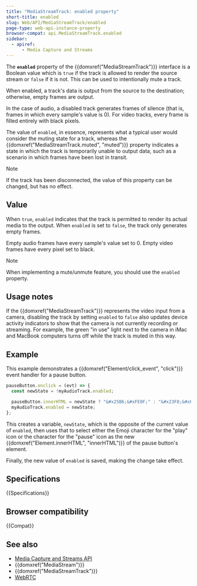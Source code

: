 ```yaml
---
title: "MediaStreamTrack: enabled property"
short-title: enabled
slug: Web/API/MediaStreamTrack/enabled
page-type: web-api-instance-property
browser-compat: api.MediaStreamTrack.enabled
sidebar:
  - apiref:
      - Media Capture and Streams
---
```


The **`enabled`** property of the
{{domxref("MediaStreamTrack")}} interface is a Boolean value which is
`true` if the track is allowed to render the source stream or
`false` if it is not. This can be used to intentionally mute a
track.

When enabled, a track's data is output from the source to the
destination; otherwise, empty frames are output.

In the case of audio, a disabled track generates frames of silence (that is, frames in
which every sample's value is 0). For video tracks, every frame is filled entirely with
black pixels.

The value of `enabled`, in essence, represents what a typical user would
consider the muting state for a track, whereas the {{domxref("MediaStreamTrack.muted", "muted")}}
property indicates a state in which the track is temporarily unable to output
data, such as a scenario in which frames have been lost in transit.

> [!NOTE]
> If the track has been disconnected, the value of this property
> can be changed, but has no effect.

## Value

When `true`, `enabled` indicates that the track is permitted to
render its actual media to the output. When `enabled` is set to
`false`, the track only generates empty frames.

Empty audio frames have every sample's value set to 0. Empty video frames have every
pixel set to black.

> [!NOTE]
> When implementing a mute/unmute feature, you should use the
> `enabled` property.

## Usage notes

If the {{domxref("MediaStreamTrack")}} represents the video input from a camera,
disabling the track by setting `enabled` to `false` also updates
device activity indicators to show that the camera is not currently recording or
streaming. For example, the green "in use" light next to the camera in iMac and MacBook
computers turns off while the track is muted in this way.

## Example

This example demonstrates a {{domxref("Element/click_event", "click")}} event handler for a pause button.

```js
pauseButton.onclick = (evt) => {
  const newState = !myAudioTrack.enabled;

  pauseButton.innerHTML = newState ? "&#x25B6;&#xFE0F;" : "&#x23F8;&#xFE0F;";
  myAudioTrack.enabled = newState;
};
```

This creates a variable, `newState`, which is the opposite of the current
value of `enabled`, then uses that to select either the Emoji character for
the "play" icon or the character for the "pause" icon as the new
{{domxref("Element.innerHTML", "innerHTML")}} of the pause button's element.

Finally, the new value of `enabled` is saved, making the change take effect.

## Specifications

{{Specifications}}

## Browser compatibility

{{Compat}}

## See also

- [Media Capture and Streams API](/en-US/docs/Web/API/Media_Capture_and_Streams_API)
- {{domxref("MediaStream")}}
- {{domxref("MediaStreamTrack")}}
- [WebRTC](/en-US/docs/Web/API/WebRTC_API)
